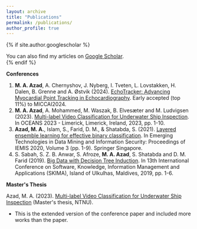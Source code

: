 ```yaml
---
layout: archive
title: "Publications"
permalink: /publications/
author_profile: true
---
```


{% if site.author.googlescholar %}
  <div class="wordwrap">You can also find my articles on <a href="{{site.author.googlescholar}}">Google Scholar</a>.</div>
{% endif %}

<!-- {% include base_path %}

{% for post in site.publications reversed %}
  {% include archive-single.html %}
{% endfor %} -->

**Conferences**
1. **M. A. Azad**,  A. Chernyshov, J. Nyberg, I. Tveten, L. Lovstakken, H. Dalen, B. Grenne and A. Østvik (2024). [EchoTracker: Advancing Myocardial Point Tracking in Echocardiography](https://arxiv.org/abs/2405.08587). Early accepted (top 11%) to MICCAI2024.
2. **M. A. Azad**, A. Mohammed, M. Waszak, B. Elvesæter and M. Ludvigsen (2023). [Multi-label Video Classification for Underwater Ship Inspection](https://doi.org/10.1109/OCEANSLimerick52467.2023.10244578). In OCEANS 2023 - Limerick, Limerick, Ireland, 2023, pp. 1-10.
3. **Azad, M. A.**, Islam, S., Farid, D. M., & Shatabda, S. (2021). [Layered ensemble learning for effective binary classification](https://link.springer.com/chapter/10.1007/978-981-15-9774-9_1). In Emerging Technologies in Data Mining and Information Security: Proceedings of IEMIS 2020, Volume 3 (pp. 1-9). Springer Singapore.
4. S. Sabah, S. Z. B. Anwar, S. Afroze, **M. A. Azad**, S. Shatabda and D. M. Farid (2019). [Big Data with Decision Tree Induction](https://doi.org/10.1109/SKIMA47702.2019.8982419). In 13th International Conference on Software, Knowledge, Information Management and Applications (SKIMA), Island of Ulkulhas, Maldives, 2019, pp. 1-6.

**Master's Thesis**

Azad, M. A. (2023). [Multi-label Video Classification for Underwater Ship Inspection](https://ntnuopen.ntnu.no/ntnu-xmlui/handle/11250/3094213) (Master's thesis, NTNU).
  - This is the extended version of the conference paper and included more works than the paper.
